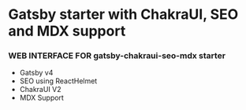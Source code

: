 # Gatsby starter with ChakraUI, SEO and MDX support

### WEB INTERFACE FOR gatsby-chakraui-seo-mdx starter

- Gatsby v4
- SEO using ReactHelmet
- ChakraUI V2
- MDX Support
